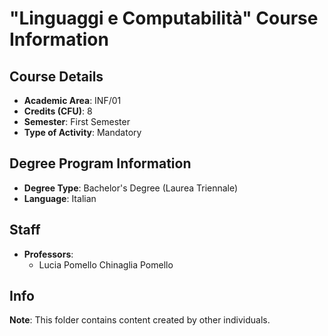 # "Linguaggi e Computabilità" Course Information

## Course Details

- **Academic Area**: INF/01
- **Credits (CFU)**: 8
- **Semester**: First Semester
- **Type of Activity**: Mandatory

## Degree Program Information

- **Degree Type**: Bachelor's Degree (Laurea Triennale)
- **Language**: Italian

## Staff

- **Professors**:
  - Lucia Pomello Chinaglia Pomello

## Info

**Note**: This folder contains content created by other individuals.
